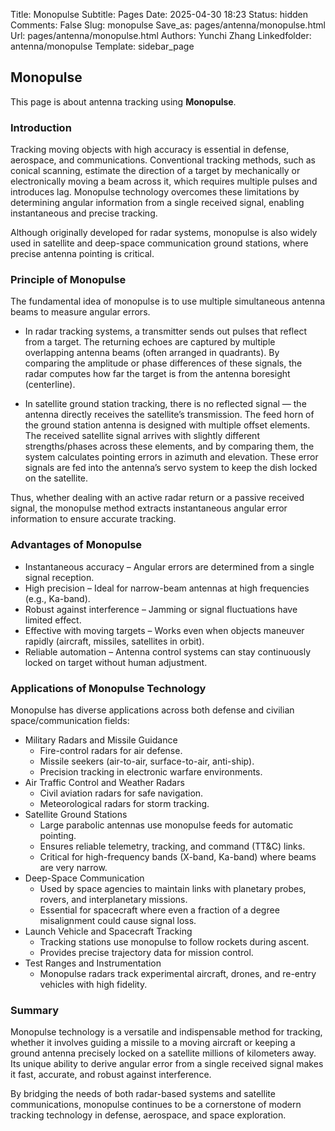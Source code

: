Title: Monopulse
Subtitle: Pages
Date: 2025-04-30 18:23
Status: hidden
Comments: False
Slug: monopulse
Save_as: pages/antenna/monopulse.html
Url: pages/antenna/monopulse.html
Authors: Yunchi Zhang
Linkedfolder: antenna/monopulse
Template: sidebar_page


## Monopulse

This page is about antenna tracking using **Monopulse**.

### Introduction

Tracking moving objects with high accuracy is essential in defense, aerospace, and communications. Conventional tracking methods, such as conical scanning, estimate the direction of a target by mechanically or electronically moving a beam across it, which requires multiple pulses and introduces lag. Monopulse technology overcomes these limitations by determining angular information from a single received signal, enabling instantaneous and precise tracking.

Although originally developed for radar systems, monopulse is also widely used in satellite and deep-space communication ground stations, where precise antenna pointing is critical.

### Principle of Monopulse

The fundamental idea of monopulse is to use multiple simultaneous antenna beams to measure angular errors.

- In radar tracking systems, a transmitter sends out pulses that reflect from a target. The returning echoes are captured by multiple overlapping antenna beams (often arranged in quadrants). By comparing the amplitude or phase differences of these signals, the radar computes how far the target is from the antenna boresight (centerline).

- In satellite ground station tracking, there is no reflected signal — the antenna directly receives the satellite’s transmission. The feed horn of the ground station antenna is designed with multiple offset elements. The received satellite signal arrives with slightly different strengths/phases across these elements, and by comparing them, the system calculates pointing errors in azimuth and elevation. These error signals are fed into the antenna’s servo system to keep the dish locked on the satellite.

Thus, whether dealing with an active radar return or a passive received signal, the monopulse method extracts instantaneous angular error information to ensure accurate tracking.

### Advantages of Monopulse

- Instantaneous accuracy – Angular errors are determined from a single signal reception.
- High precision – Ideal for narrow-beam antennas at high frequencies (e.g., Ka-band).
- Robust against interference – Jamming or signal fluctuations have limited effect.
- Effective with moving targets – Works even when objects maneuver rapidly (aircraft, missiles, satellites in orbit).
- Reliable automation – Antenna control systems can stay continuously locked on target without human adjustment.

### Applications of Monopulse Technology

Monopulse has diverse applications across both defense and civilian space/communication fields:

- Military Radars and Missile Guidance
    - Fire-control radars for air defense.
    - Missile seekers (air-to-air, surface-to-air, anti-ship).
    - Precision tracking in electronic warfare environments.
- Air Traffic Control and Weather Radars
    - Civil aviation radars for safe navigation.
    - Meteorological radars for storm tracking.
- Satellite Ground Stations
    - Large parabolic antennas use monopulse feeds for automatic pointing.
    - Ensures reliable telemetry, tracking, and command (TT&C) links.
    - Critical for high-frequency bands (X-band, Ka-band) where beams are very narrow.
- Deep-Space Communication
    - Used by space agencies to maintain links with planetary probes, rovers, and interplanetary missions.
    - Essential for spacecraft where even a fraction of a degree misalignment could cause signal loss.
- Launch Vehicle and Spacecraft Tracking
    - Tracking stations use monopulse to follow rockets during ascent.
    - Provides precise trajectory data for mission control.
- Test Ranges and Instrumentation
    - Monopulse radars track experimental aircraft, drones, and re-entry vehicles with high fidelity.

### Summary

Monopulse technology is a versatile and indispensable method for tracking, whether it involves guiding a missile to a moving aircraft or keeping a ground antenna precisely locked on a satellite millions of kilometers away. Its unique ability to derive angular error from a single received signal makes it fast, accurate, and robust against interference.

By bridging the needs of both radar-based systems and satellite communications, monopulse continues to be a cornerstone of modern tracking technology in defense, aerospace, and space exploration.
